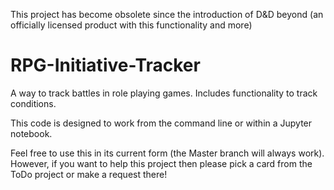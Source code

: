 This project has become obsolete since the introduction of D&D beyond (an officially licensed product with this functionality and more)

# RPG-Initiative-Tracker
A way to track battles in role playing games. Includes functionality to track conditions.

This code is designed to work from the command line or within a Jupyter notebook.

Feel free to use this in its current form (the Master branch will always work). However, if you want to help this project then please pick a card from the ToDo project or make a request there!
